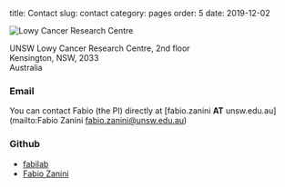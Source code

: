 title: Contact
slug: contact
category: pages
order: 5
date: 2019-12-02

![Lowy Cancer Research Centre]({static}/images/Lowy.jpg)

UNSW Lowy Cancer Research Centre, 2nd floor</br>
Kensington, NSW, 2033</br>
Australia

### Email
You can contact Fabio (the PI) directly at [fabio.zanini __AT__ unsw.edu.au](mailto:Fabio Zanini <fabio.zanini@unsw.edu.au>)

### Github
- [fabilab](https://github.com/fabilab)
- [Fabio Zanini](https://github.com/iosonofabio)
